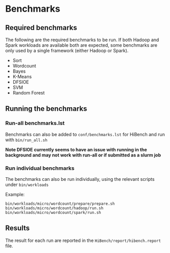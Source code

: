 # Benchmarks

## Required benchmarks
The following are the required benchmarks to be run. If both Hadoop and Spark workloads are available both are expected, some benchmarks are only used by a single framework (either Hadoop or Spark).

* Sort
* Wordcount
* Bayes
* K-Means
* DFSIOE
* SVM
* Random Forest

## Running the benchmarks

### Run-all benchmarks.lst 
Benchmarks can also be added to `conf/benchmarks.lst` for HiBench and run with `bin/run_all.sh`

**Note DFSIOE currently seems to have an issue with running in the background and may not work with run-all or if submitted as a slurm job**

### Run individual benchmarks
The benchmarks can also be run individually, using the relevant scripts under `bin/workloads`

Example:
```
bin/workloads/micro/wordcount/prepare/prepare.sh
bin/workloads/micro/wordcount/hadoop/run.sh
bin/workloads/micro/wordcount/spark/run.sh
```

## Results
The result for each run are reported in the `HiBench/report/hibench.report` file. 

